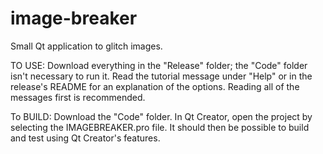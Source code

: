 # image-breaker
Small Qt application to glitch images.

TO USE: 
Download everything in the "Release" folder; the "Code" folder isn't necessary to run it. Read the tutorial message under "Help" or in the release's README for an explanation of the options. Reading all of the messages first is recommended.

To BUILD:
Download the "Code" folder. In Qt Creator, open the project by selecting the IMAGEBREAKER.pro file. It should then be possible to build and test using Qt Creator's features. 
